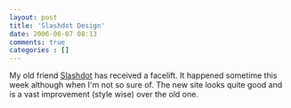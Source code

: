 ```yaml
---
layout: post
title: 'Slashdot Design'
date: 2006-06-07 08:13
comments: true
categories : []
---  
```


My old friend <a href="http://slashdot.org">Slashdot</a> has received a facelift. It happened sometime this week although when I'm not so sure of. The new site looks quite good and is a vast improvement (style wise) over the old one.

